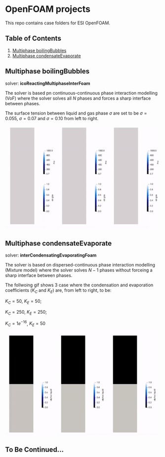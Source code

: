# OpenFOAM projects

This repo contains case folders for ESI OpenFOAM.


## Table of Contents
1. [Multiphase boilingBubbles](#multiphase-boilingbubbles)
2. [Multiphase condensateEvaporate](#multiphase-condensateevaporate)
<!-- 3. [Urban testCase](#urban-testcase)
4. [CHAD validation cases](#chad-validation-cases) -->


## Multiphase boilingBubbles
solver: **icoReactingMultiphaseInterFoam**

The solver is based pn continuous-continuous phase interaction modelling (VoF) where the solver solves all $N$ phases and forces a 
sharp interface between phases. 

The surface tension between liquid and gas phase $\sigma$ are set to be $\sigma=0.055$, $\sigma=0.07$ and $\sigma=0.10$ from left to right.

![boilingBubblesGif](https://raw.githubusercontent.com/jzy023/gifs/main/OpenFOAM/multiphase_boilingBubbles/boilingBubbles.gif)


## Multiphase condensateEvaporate
solver: **interCondensatingEvaporatingFoam**

The solver is based on dispersed-continuous phase interaction modelling (Mixture model) where the solver solves $N-1$ phases without forceing a sharp interface between phases. 

The follwoing gif shows 3 case where the condensation and evaporation coefficients ($K_{C}$ and $K_{E}$) are, from left to right, to be:


$K_{C} = 50$, $K_{E} = 50$; 

$K_{C} = 250$, $K_{E} = 250$;

$K_{C} = 1e^{-16}$, $K_{E} = 50$  

<!-- The surface tension between liquid and gas phase $\sigma$ are set to be $\sigma=0.055$, $\sigma=0.07$ and $\sigma=0.10$ from left to right. -->

![condensateEvaperateGif](https://raw.githubusercontent.com/jzy023/gifs/main/OpenFOAM/multiphase_condensateEvaperate/condensateEvaperate.gif)

## To Be Continued...




